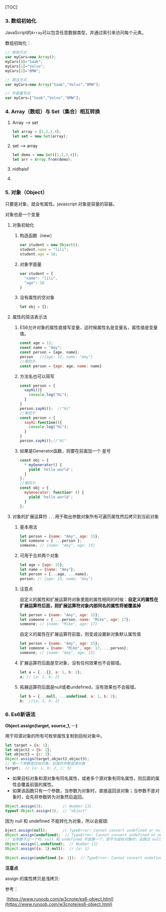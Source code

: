 

[TOC]



### 3. 数组初始化

JavaScript的`Array`可以包含任意数据类型，并通过索引来访问每个元素。

数组初始化：

```js
// 常规方式
var myCars=new Array();
myCars[0]="Saab";      
myCars[1]="Volvo";
myCars[2]="BMW";

// 简洁方式
var myCars=new Array("Saab","Volvo","BMW");

// 字面量写法
var myCars=["Saab","Volvo","BMW"];

```



### 4. Array（数组）与 Set（集合）相互转换

1. Array --> set

   ```js
   let array = [1,2,3,4];
   let set = new Set(array);
   ```

2. set --> array

   ```js
   let demo = new Set([1,2,3,4]);
   let arr = Array.from(demo);
   ```

3. nidhaisf

4. 

### 5. 对象（Object）

只要是对象，就会有属性。javascript 对象是容量的容器。

对象也是一个变量

1. 对象初始化

   1. 构造函数（new）

      ```js
      var student = new Object();
      student.name = "lili";
      student.age = 18;
      ```

   2. 对象字面量

      ```js
      var student = {
      	"name": "lili",
      	"age": 18
      }
      ```

   3. 没有属性的空对象

      ```js
      let obj = {};
      ```

2. 属性的简洁表示法

   1. ES6允许对象的属性直接写变量，这时候属性名是变量名，属性值是变量值。

      ```js
      const age = 12;
      const name = "Amy";
      const person = {age, name};
      person   //{age: 12, name: "Amy"}
      //等同于
      const person = {age: age, name: name}
      ```

   2. 方法名也可以简写

      ```js
      const person = {
        sayHi(){
          console.log("Hi");
        }
      }
      person.sayHi();  //"Hi"
      //等同于
      const person = {
        sayHi:function(){
          console.log("Hi");
        }
      }
      person.sayHi();//"Hi"
      ```

   3. 如果是Generator函数，则要在前面加一个 星号

      ```js
      const obj = {
        * myGenerator() {
          yield 'hello world';
        }
      };
      //等同于
      const obj = {
        myGenerator: function* () {
          yield 'hello world';
        }
      };
      ```

3. 对象的扩展运算符 `...`用于取出参数对象所有可遍历属性然后拷贝到当前对象

   1. 基本用法

      ```js
      let person = {name: "Amy", age: 15};
      let someone = { ...person };
      someone; // {name: "Amy", age: 15}
      ```

   2. 可用于合并两个对象

      ```js
      let age = {age: 15};
      let name = {name: "Amy"};
      let person = {...age, ...name};
      person; // {age: 15, name: "Amy"}
      ```

   3. 注意点

      自定义的属性和扩展运算符对象里面的属性相同的时候：**自定义的属性在扩展运算符后面，则扩展运算符对象内部同名的属性将被覆盖掉**

      ```js
      let person = {name: "Amy", age: 15};
      let someone = { ...person, name: "Mike", age: 17};
      someone; // {name: "Mike", age: 17}
      ```

      自定义的属性在扩展运算符前面，则变成设置新对象默认属性值

      ```js
      let person = {name: "Amy", age: 15};
      let someone = {name: "Mike", age: 17, ...person};
      someone; // {name: "Amy", age: 15}
      ```

   4. 扩展运算符后面是空对象，没有任何效果也不会报错。

      ```js
      let a = {...{}, a: 1, b: 2};
      a; // {a: 1, b: 2}
      ```

   5. 拓展运算符后面是null或者undefined，没有效果也不会报错。

      ```js
      let b = {...null, ...undefined, a: 1, b: 2};
      b;  //{a: 1, b: 2}
      ```



### 6. Es6新语法

**Object.assign(target, source_1, ···)**

用于将源对象的所有可枚举属性复制到目标对象中。

```js
let target = {a: 1};
let object2 = {b: 2};
let object3 = {c: 3};
Object.assign(target,object2,object3);  
// 第一个参数是目标对象，后面的参数是源对象
target;  // {a: 1, b: 2, c: 3}
```

- 如果目标对象和源对象有同名属性，或者多个源对象有同名属性，则后面的属性会覆盖前面的属性。
- 如果该函数只有一个参数，当参数为对象时，直接返回该对象；当参数不是对象时，会先将参数转为对象然后返回。

```js
Object.assign(3);         // Number {3}
typeof Object.assign(3);  // "object"
```

因为 null 和 undefined 不能转化为对象，所以会报错:

```js
bject.assign(null);       // TypeError: Cannot convert undefined or null to object
Object.assign(undefined);  // TypeError: Cannot convert undefined or null to object
// 当参数不止一个时，null 和 undefined 不放第一个，即不为目标对象时，会跳过 null 和 undefined ，不报错
Object.assign(1,undefined);  // Number {1}
Object.assign({a: 1},null);  // {a: 1}
 
Object.assign(undefined,{a: 1});  // TypeError: Cannot convert undefined or null to object
```

**注意点**

assign 的属性拷贝是浅拷贝:



参考：

​	[https://www.runoob.com/w3cnote/es6-object.html](https://www.runoob.com/w3cnote/es6-object.html)









